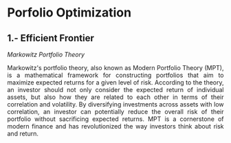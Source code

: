 # Porfolio Optimization

## 1.- Efficient Frontier

*Markowitz Portfolio Theory*

<div style="text-align: justify"> Markowitz's portfolio theory, also known as Modern Portfolio Theory (MPT), is a mathematical framework for constructing portfolios that aim to maximize expected returns for a given level of risk. According to the theory, an investor should not only consider the expected return of individual assets, but also how they are related to each other in terms of their correlation and volatility. By diversifying investments across assets with low correlation, an investor can potentially reduce the overall risk of their portfolio without sacrificing expected returns. MPT is a cornerstone of modern finance and has revolutionized the way investors think about risk and return. <div>





